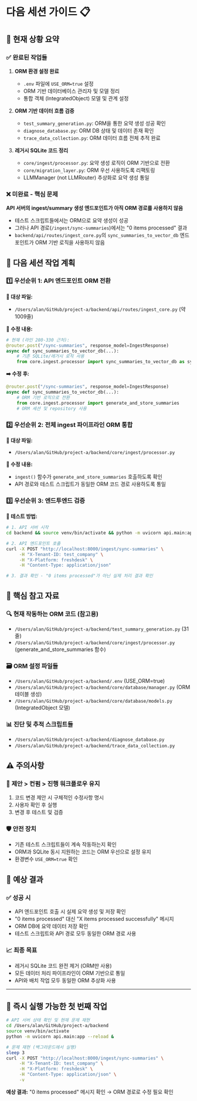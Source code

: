 # 다음 세션 가이드 📋

## 🎯 **현재 상황 요약**

### ✅ **완료된 작업들**

1. **ORM 환경 설정 완료**

   - `.env` 파일에 `USE_ORM=true` 설정
   - ORM 기반 데이터베이스 관리자 및 모델 정리
   - 통합 객체 (IntegratedObject) 모델 및 관계 설정

2. **ORM 기반 데이터 흐름 검증**

   - `test_summary_generation.py`: ORM을 통한 요약 생성 성공 확인
   - `diagnose_database.py`: ORM DB 상태 및 데이터 존재 확인
   - `trace_data_collection.py`: ORM 데이터 흐름 전체 추적 완료

3. **레거시 SQLite 코드 정리**
   - `core/ingest/processor.py`: 요약 생성 로직이 ORM 기반으로 전환
   - `core/migration_layer.py`: ORM 우선 사용하도록 리팩토링
   - LLMManager (not LLMRouter) 추상화로 요약 생성 통일

### ❌ **미완료 - 핵심 문제**

**API 서버의 ingest/summary 생성 엔드포인트가 아직 ORM 경로를 사용하지 않음**

- 테스트 스크립트들에서는 ORM으로 요약 생성이 성공
- 그러나 API 경로(`/ingest/sync-summaries`)에서는 "0 items processed" 결과
- `backend/api/routes/ingest_core.py`의 `sync_summaries_to_vector_db` 엔드포인트가 ORM 기반 로직을 사용하지 않음

## 🚀 **다음 세션 작업 계획**

### 1️⃣ **우선순위 1: API 엔드포인트 ORM 전환**

**📁 대상 파일:**

- `/Users/alan/GitHub/project-a/backend/api/routes/ingest_core.py` (약 1009줄)

**🔧 수정 내용:**

```python
# 현재 (라인 280-330 근처):
@router.post("/sync-summaries", response_model=IngestResponse)
async def sync_summaries_to_vector_db(...):
    # 기존 SQLite/레거시 로직 사용
    from core.ingest.processor import sync_summaries_to_vector_db as sync_func
```

**➡️ 수정 후:**

```python
@router.post("/sync-summaries", response_model=IngestResponse)
async def sync_summaries_to_vector_db(...):
    # ORM 기반 로직으로 전환
    from core.ingest.processor import generate_and_store_summaries
    # ORM 세션 및 repository 사용
```

### 2️⃣ **우선순위 2: 전체 ingest 파이프라인 ORM 통합**

**📁 대상 파일:**

- `/Users/alan/GitHub/project-a/backend/core/ingest/processor.py`

**🔧 수정 내용:**

- `ingest()` 함수가 `generate_and_store_summaries` 호출하도록 확인
- API 경로와 테스트 스크립트가 동일한 ORM 코드 경로 사용하도록 통일

### 3️⃣ **우선순위 3: 엔드투엔드 검증**

**🧪 테스트 방법:**

```bash
# 1. API 서버 시작
cd backend && source venv/bin/activate && python -m uvicorn api.main:app --reload

# 2. API 엔드포인트 호출
curl -X POST "http://localhost:8000/ingest/sync-summaries" \
     -H "X-Tenant-ID: test_company" \
     -H "X-Platform: freshdesk" \
     -H "Content-Type: application/json"

# 3. 결과 확인 - "0 items processed"가 아닌 실제 처리 결과 확인
```

## 📖 **핵심 참고 자료**

### 🔍 **현재 작동하는 ORM 코드 (참고용)**

- `/Users/alan/GitHub/project-a/backend/test_summary_generation.py` (31줄)
- `/Users/alan/GitHub/project-a/backend/core/ingest/processor.py` (generate_and_store_summaries 함수)

### 🗃️ **ORM 설정 파일들**

- `/Users/alan/GitHub/project-a/backend/.env` (USE_ORM=true)
- `/Users/alan/GitHub/project-a/backend/core/database/manager.py` (ORM 테이블 생성)
- `/Users/alan/GitHub/project-a/backend/core/database/models.py` (IntegratedObject 모델)

### 📊 **진단 및 추적 스크립트들**

- `/Users/alan/GitHub/project-a/backend/diagnose_database.py`
- `/Users/alan/GitHub/project-a/backend/trace_data_collection.py`

## ⚠️ **주의사항**

### 🔄 **제안 > 컨펌 > 진행 워크플로우 유지**

1. 코드 변경 제안 시 구체적인 수정사항 명시
2. 사용자 확인 후 실행
3. 변경 후 테스트 및 검증

### 🛡️ **안전 장치**

- 기존 테스트 스크립트들이 계속 작동하는지 확인
- ORM과 SQLite 동시 지원하는 코드는 ORM 우선으로 설정 유지
- 환경변수 `USE_ORM=true` 확인

## 📝 **예상 결과**

### ✅ **성공 시**

- API 엔드포인트 호출 시 실제 요약 생성 및 저장 확인
- "0 items processed" 대신 "X items processed successfully" 메시지
- ORM DB에 요약 데이터 저장 확인
- 테스트 스크립트와 API 경로 모두 동일한 ORM 경로 사용

### 📈 **최종 목표**

- 레거시 SQLite 코드 완전 제거 (ORM만 사용)
- 모든 데이터 처리 파이프라인이 ORM 기반으로 통일
- API와 배치 작업 모두 동일한 ORM 추상화 사용

---

## 🎯 **즉시 실행 가능한 첫 번째 작업**

```bash
# API 서버 상태 확인 및 현재 문제 재현
cd /Users/alan/GitHub/project-a/backend
source venv/bin/activate
python -m uvicorn api.main:app --reload &

# 문제 재현 (백그라운드에서 실행)
sleep 3
curl -X POST "http://localhost:8000/ingest/sync-summaries" \
     -H "X-Tenant-ID: test_company" \
     -H "X-Platform: freshdesk" \
     -H "Content-Type: application/json" \
     -v
```

**예상 결과:** "0 items processed" 메시지 확인 → ORM 경로로 수정 필요 확인

